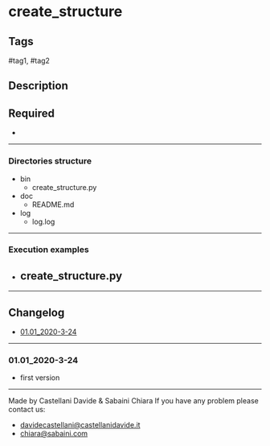 # create_structure

## Tags
 #tag1, #tag2

## Description

## Required
 - 

---
### Directories structure
 - bin
	 - create_structure.py
 - doc
	 - README.md
 - log
	 - log.log

---
### Execution examples
 - create_structure.py
	 - 

---
## Changelog
- [01.01_2020-3-24](#01.01_2020-3-24)

---
### 01.01_2020-3-24
 - first version

---
Made by Castellani Davide & Sabaini Chiara
If you have any problem please contact us:
- davidecastellani@castellanidavide.it
- chiara@sabaini.com